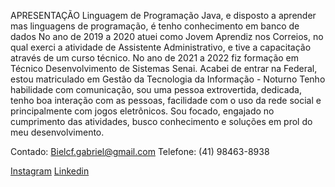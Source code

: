 
APRESENTAÇÃO
Linguagem de Programação Java, e disposto a aprender mas linguagens de programação, é tenho conhecimento em banco de dados 
No ano de 2019 a 2020 atuei como Jovem Aprendiz nos Correios, no qual exerci a atividade de Assistente Administrativo, e tive a capacitação através de um curso técnico.
No ano de 2021 a 2022 fiz formação em Técnico Desenvolvimento de Sistemas Senai.
Acabei de entrar na Federal, estou matriculado em Gestão da Tecnologia da Informação - Noturno
Tenho habilidade com comunicação, sou uma pessoa extrovertida, dedicada, tenho boa interação com as pessoas, facilidade com o uso da rede social e principalmente com jogos eletrônicos. Sou focado, engajado no cumprimento das atividades, busco conhecimento e soluções em prol do meu desenvolvimento. 

Contado: Bielcf.gabriel@gmail.com
Telefone: (41) 98463-8938

[Instagram](https://www.instagram.com/elreybr1/)
[Linkedin](https://www.linkedin.com/in/gabriel-antonio-fernandes-9155b225a/)
